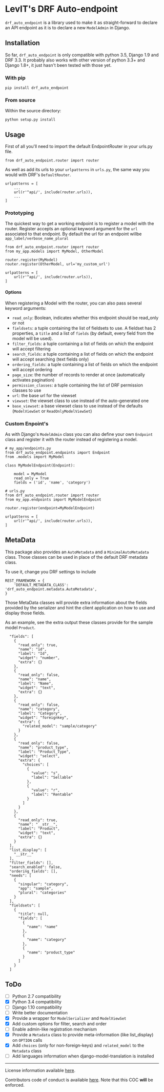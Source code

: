 # LevIT's DRF Auto-endpoint

`drf_auto_endpoint` is a library used to make it as straight-forward to declare an API endpoint
as it is to declare a new `ModelAdmin` in Django.

## Installation

So far, `drf_auto_endpoint` is only compatible with python 3.5, Django 1.9 and DRF 3.3.
It probably also works with other version of python 3.3+ and Django 1.8+, it just hasn't been
tested with those yet.

### With pip

`pip install drf_auto_endpoint`

### From source

Within the source directory:

`python setup.py install`

## Usage

First of all you'll need to import the default EndpointRouter in your urls.py file.

`from drf_auto_endpoint.router import router`

As well as add its urls to your `urlpatterns` in `urls.py`, the same way you would with DRF's
`DefaultRouter`.

```
urlpatterns = [
    ...
    url(r'^api/', include(router.urls)),
    ...
]
``` 

### Prototyping

The quickest way to get a working endpoint is to register a model with the router. Register accepts
an optional keyword argument for the `url` associated to that endpoint. By default the url for an
endpoint willbe `app_label/verbose_name_plural`

```
from drf_auto_endpoint.router import router
from my_app.models import MyModel, OtherModel

router.register(MyModel)
router.register(OtherModel, url='my_custom_url')

urlpatterns = [
    url(r'^api/', include(router.urls)),
]
```

#### Options

When registering a Model with the router, you can also pass several keyword arguments:

- `read_only`: Boolean, indicates whether this endpoint should be read_only or not
- `fieldsets`: a tuple containing the list of fieldsets to use. A fieldset has 2 properties,
a `title` and a list of `fields` (by default, every field from the model will be used).
- `filter_fields`: a tuple containing a list of fields on which the endpoint will accept filtering
- `search_fields`: a tuple containing a list of fields on which the endpoint will accept searching
(text fields only)
- `ordering_fields`: a tuple containing a list of fields on which the endpoint will accept ordering
- `page_size`: the number of records to render at once (automatically activates pagination)
- `permission_classes`: a tuple containing the list of DRF permission classes to use
- `url`: the base url for the viewset
- `viewset`: the viewset class to use instead of the auto-generated one
- `base_viewset`: a base viewset class to use instead of the defaults (`ModelViewSet` or 
`ReadOnlyModelViewSet`)

### Custom Enpoint's

As with Django's `ModelAdmin` class you can also define your own `Endpoint` class and register it
with the router instead of registering a model.

```
# my_app/endpoints.py
from drf_auto_endpoint.endpoints import Endpoint
from .models import MyModel

class MyModelEndpoint(Endpoint):

    model = MyModel
    read_only = True
    fields = ('id', 'name', 'category')
```

```
# urls.py
from drf_auto_endpoint.router import router
from my_app.endpoints import MyModelEndpoint

router.register(endpoint=MyModelEndpoint)

urlpatterns = [
    url(r'^api/', include(router.urls)),
]
```

## MetaData

This package also provides an `AutoMetadata` and a `MinimalAutoMetadata` class. Those 
classes can be used in place of the default DRF metadata class.

To use it, change you DRF settings to include

```
REST_FRAMEWORK = {
    'DEFAULT_METADATA_CLASS': 'drf_auto_endpoint.metadata.AutoMetadata',
}
```

Those MetaData classes will provide extra information about the fields provided by the
serializer and hint the client application on how to use and display those fields.

As an example, see the extra output these classes provide for the sample model `Product`.

```
  "fields": [
    {
      "read_only": true,
      "name": "id",
      "label": "Id",
      "widget": "number",
      "extra": {}
    },
    {
      "read_only": false,
      "name": "name",
      "label": "Name",
      "widget": "text",
      "extra": {}
    },
    {
      "read_only": false,
      "name": "category",
      "label": "Category",
      "widget": "foreignkey",
      "extra": {
        "related_model": "sample/category"
      }
    },
    {
      "read_only": false,
      "name": "product_type",
      "label": "Product_Type",
      "widget": "select",
      "extra": {
        "choices": [
          {
            "value": "s",
            "label": "Sellable"
          },
          {
            "value": "r",
            "label": "Rentable"
          }
        ]
      }
    },
    {
      "read_only": true,
      "name": "__str__",
      "label": "Product",
      "widget": "text",
      "extra": {}
    }
  ],
  "list_display": [
    "__str__"
  ],
  "filter_fields": [],
  "search_enabled": false,
  "ordering_fields": [],
  "needs": [
    {
      "singular": "category",
      "app": "sample",
      "plural": "categories"
    }
  ],
  "fieldsets": [
    {
      "title": null,
      "fields": [
        {
          "name": "name"
        },
        {
          "name": "category"
        },
        {
          "name": "product_type"
        }
      ]
    }
  ]
```

## ToDo

- [ ] Python 2.7 compatibility
- [x] Python 3.4 compatibility
- [ ] Django 1.10 compatibility
- [ ] Write better documentation
- [x] Provide a wrapper for `ModelSerializer` and `ModelViewSet`
- [x] Add custom options for filter, search and order
- [ ] Enable admin-like registration mechanism
- [x] Provide a `Metadata` class to provide meta-information (like list_display) on `OPTION` calls
- [x] Add `choices` (only for non-foreign-keys) and `related_model` to the `Metadata` class
- [ ] Add languages information when django-model-translation is installed

---

License information available [here](LICENSE.md).

Contributors code of conduct is available [here](COC.md). Note that this COC **will** be enforced.